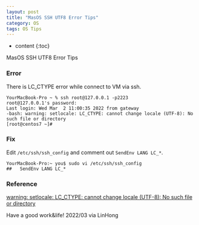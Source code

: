 ```yaml
---
layout: post
title: "MasOS SSH UTF8 Error Tips"
category: OS
tags: OS Tips
---
```


* content
{:toc}

MasOS SSH UTF8 Error Tips

### Error

There is LC_CTYPE error while connect to VM via ssh.
```
YourMacBook-Pro ~ % ssh root@127.0.0.1 -p2223
root@127.0.0.1's password:
Last login: Wed Mar  2 11:00:35 2022 from gateway
-bash: warning: setlocale: LC_CTYPE: cannot change locale (UTF-8): No such file or directory
[root@centos7 ~]#
```

### Fix

Edit `/etc/ssh/ssh_config` and comment out `SendEnv LANG LC_*`.
```
YourMacBook-Pro:~ you$ sudo vi /etc/ssh/ssh_config
##   SendEnv LANG LC_*
```

### Reference

[warning: setlocale: LC_CTYPE: cannot change locale (UTF-8): No such file or directory](https://ma.ttias.be/warning-setlocale-lc_ctype-cannot-change-locale-utf-8-no-such-file-or-directory/)

Have a good work&life! 2022/03 via LinHong

